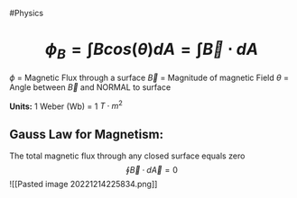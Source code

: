 #Physics 
# $$ \phi_B = \int {Bcos(\theta)dA} = \int{\vec B \cdot dA}$$
$\phi$ = Magnetic Flux through a surface
$\vec B$ = Magnitude of magnetic Field
$\theta$ = Angle between $\vec B$ and NORMAL to surface

**Units:** 1 Weber (Wb) = 1 $T \cdot m^2$

## Gauss Law for Magnetism:
The total magnetic flux through any closed surface equals zero$$\oint {\vec B \cdot d \vec A} = 0 $$
![[Pasted image 20221214225834.png]]